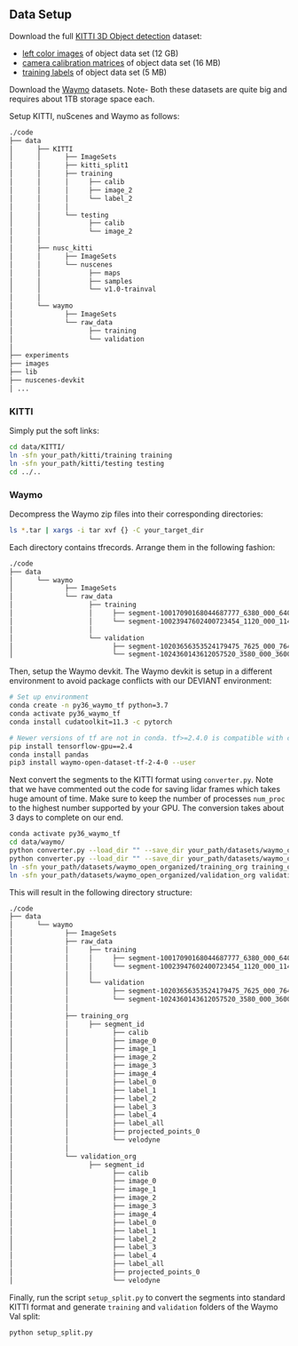 ## Data Setup

Download the full [KITTI 3D Object detection](http://www.cvlibs.net/datasets/kitti/eval_object.php?obj_benchmark=3d) dataset:
    
- [left color images](https://s3.eu-central-1.amazonaws.com/avg-kitti/data_object_image_2.zip) of object data set (12 GB)
- [camera calibration matrices](https://s3.eu-central-1.amazonaws.com/avg-kitti/data_object_calib.zip)  of object data set (16 MB)
- [training labels](https://s3.eu-central-1.amazonaws.com/avg-kitti/data_object_label_2.zip) of object data set (5 MB)

Download the [Waymo](https://waymo.com/open/download/) datasets. Note- Both these datasets are quite big and requires about 1TB storage space each.

Setup KITTI, nuScenes and Waymo as follows:

```bash
./code
├── data
│      ├── KITTI
│      │      ├── ImageSets
│      │      ├── kitti_split1
│      │      ├── training
│      │      │     ├── calib
│      │      │     ├── image_2
│      │      │     └── label_2
│      │      │
│      │      └── testing
│      │            ├── calib
│      │            └── image_2
│      │
│      ├── nusc_kitti
│      │      ├── ImageSets
│      │      └── nuscenes
│      │            ├── maps
│      │            ├── samples
│      │            └── v1.0-trainval
│      │
│      └── waymo
│             ├── ImageSets
│             └── raw_data
│                   ├── training
│                   └── validation
│
├── experiments
├── images
├── lib
├── nuscenes-devkit        
│ ...
```

### KITTI

Simply put the soft links:

```bash
cd data/KITTI/
ln -sfn your_path/kitti/training training
ln -sfn your_path/kitti/testing testing
cd ../..
```


### Waymo

Decompress the Waymo zip files into their corresponding directories:

```bash
ls *.tar | xargs -i tar xvf {} -C your_target_dir
```

Each directory contains tfrecords. Arrange them in the following fashion:

```bash
./code
├── data
│      └── waymo
│             ├── ImageSets
│             └── raw_data
│                   ├── training
│                   │     ├── segment-10017090168044687777_6380_000_6400_000_with_camera_labels.tfrecord
│                   │     └── segment-10023947602400723454_1120_000_1140_000_with_camera_labels.tfrecord
│                   │
│                   └── validation
│                         ├── segment-10203656353524179475_7625_000_7645_000_with_camera_labels.tfrecord
│                         └── segment-1024360143612057520_3580_000_3600_000_with_camera_labels.tfrecord
```

Then, setup the Waymo devkit. The Waymo devkit is setup in a different environment to avoid package conflicts with our DEVIANT environment:

```bash
# Set up environment
conda create -n py36_waymo_tf python=3.7
conda activate py36_waymo_tf
conda install cudatoolkit=11.3 -c pytorch

# Newer versions of tf are not in conda. tf>=2.4.0 is compatible with conda.
pip install tensorflow-gpu==2.4
conda install pandas
pip3 install waymo-open-dataset-tf-2-4-0 --user
```

Next convert the segments to the KITTI format using `converter.py`. Note that we have commented out the code for saving lidar frames which takes huge amount of time. Make sure to keep the number of processes `num_proc` to the highest number supported by your GPU. The conversion takes about 3 days to complete on our end.

```bash
conda activate py36_waymo_tf
cd data/waymo/
python converter.py --load_dir "" --save_dir your_path/datasets/waymo_open_organized/ --split training   --num_proc 10
python converter.py --load_dir "" --save_dir your_path/datasets/waymo_open_organized/ --split validation --num_proc 10
ln -sfn your_path/datasets/waymo_open_organized/training_org training_org
ln -sfn your_path/datasets/waymo_open_organized/validation_org validation_org
```

This will result in the following directory structure:

```bash
./code
├── data
│      └── waymo
│             ├── ImageSets
│             ├── raw_data
│             │     ├── training
│             │     │     ├── segment-10017090168044687777_6380_000_6400_000_with_camera_labels.tfrecord
│             │     │     └── segment-10023947602400723454_1120_000_1140_000_with_camera_labels.tfrecord
│             │     │
│             │     └── validation
│             │           ├── segment-10203656353524179475_7625_000_7645_000_with_camera_labels.tfrecord
│             │           └── segment-1024360143612057520_3580_000_3600_000_with_camera_labels.tfrecord
│             │
│             ├── training_org
│             │     ├── segment_id
│             │           ├── calib
│             │           ├── image_0
│             │           ├── image_1
│             │           ├── image_2
│             │           ├── image_3
│             │           ├── image_4
│             │           ├── label_0
│             │           ├── label_1
│             │           ├── label_2
│             │           ├── label_3
│             │           ├── label_4
│             │           ├── label_all
│             │           ├── projected_points_0
│             │           └── velodyne
│             │
│             └── validation_org
│                   ├── segment_id
│                         ├── calib
│                         ├── image_0
│                         ├── image_1
│                         ├── image_2
│                         ├── image_3
│                         ├── image_4
│                         ├── label_0
│                         ├── label_1
│                         ├── label_2
│                         ├── label_3
│                         ├── label_4
│                         ├── label_all
│                         ├── projected_points_0
│                         └── velodyne

```


Finally, run the script `setup_split.py` to convert the segments into standard KITTI format and generate `training` and `validation` folders of the Waymo Val split: 

```
python setup_split.py
```

